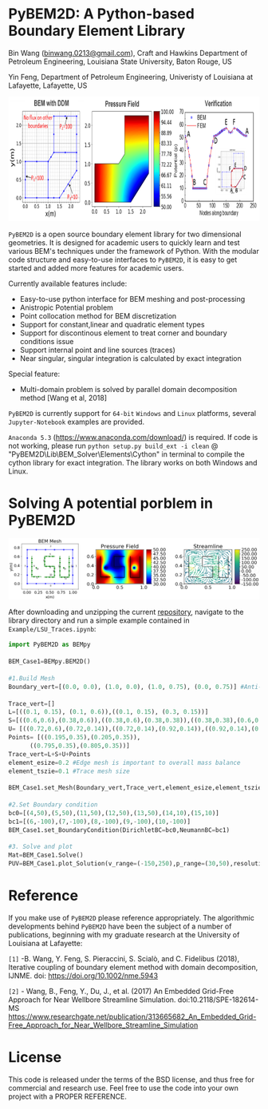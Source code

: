 PyBEM2D: A Python-based Boundary Element Library
==============================================================================================
Bin Wang (binwang.0213@gmail.com), Craft and Hawkins Department of Petroleum Engineering, Louisiana State University, Baton Rouge, US

Yin Feng, Department of Petroleum Engineering, Univeristy of Louisiana at Lafayette, Lafayette, US

<p align="center">
  <img src = "https://github.com/BinWang0213/PyBEM2D/blob/master/img/Multidomain.png" height="250">
</p>

`PyBEM2D` is a open source boundary element library for two dimensional geometries. It is designed for academic users to quickly learn and test various BEM's techniques under the framework of Python. With the modular code structure and easy-to-use interfaces to `PyBEM2D`, it is easy to get started and added more features for academic users. 

Currently available features include:
* Easy-to-use python interface for BEM meshing and post-processing
* Anistropic Potential problem
* Point collocation method for BEM discretization
* Support for constant,linear and quadratic element types
* Support for discontinous element to treat corner and boundary conditions issue
* Support internal point and line sources (traces)
* Near singular, singular integration is calculated by exact integration

Special feature:
* Multi-domain problem is solved by parallel domain decomposition method [Wang et al, 2018]

`PyBEM2D` is currently support for `64-bit` `Windows` and `Linux` platforms, several `Jupyter-Notebook` examples are provided.

`Anaconda 5.3` (https://www.anaconda.com/download/) is required. If code is not working, please run `python setup.py build_ext -i clean` @ "PyBEM2D\Lib\BEM_Solver\Elements\Cython" in terminal to compile the cython library for exact integration. The library works on both Windows and Linux.


# Solving A potential porblem in PyBEM2D

<p align="center">
  <img src = "https://github.com/BinWang0213/PyBEM2D/blob/master/img/LSU.png">
</p>

After downloading and unzipping the current <a href="https://github.com/BinWang0213/PyBEM2D/archive/master.zip">repository</a>, navigate to the library directory and run a simple example contained in `Example/LSU_Traces.ipynb`:
```python
import PyBEM2D as BEMpy

BEM_Case1=BEMpy.BEM2D()

#1.Build Mesh
Boundary_vert=[(0.0, 0.0), (1.0, 0.0), (1.0, 0.75), (0.0, 0.75)] #Anti-clock wise for internal domain

Trace_vert=[]
L=[((0.1, 0.15), (0.1, 0.6)),((0.1, 0.15), (0.3, 0.15))]
S=[((0.6,0.6),(0.38,0.6)),((0.38,0.6),(0.38,0.38)),((0.38,0.38),(0.6,0.38)),((0.6,0.38),(0.6,0.14)),((0.6,0.14),(0.38,0.14))]
U= [((0.72,0.6),(0.72,0.14)),((0.72,0.14),(0.92,0.14)),((0.92,0.14),(0.92,0.6))]
Points= [((0.195,0.35),(0.205,0.35)),
      ((0.795,0.35),(0.805,0.35))]
Trace_vert=L+S+U+Points
element_esize=0.2 #Edge mesh is important to overall mass balance
element_tszie=0.1 #Trace mesh size

BEM_Case1.set_Mesh(Boundary_vert,Trace_vert,element_esize,element_tszie,Type="Const")

#2.Set Boundary condition
bc0=[(4,50),(5,50),(11,50),(12,50),(13,50),(14,10),(15,10)]
bc1=[(6,-100),(7,-100),(8,-100),(9,-100),(10,-100)]
BEM_Case1.set_BoundaryCondition(DirichletBC=bc0,NeumannBC=bc1)

#3. Solve and plot
Mat=BEM_Case1.Solve()
PUV=BEM_Case1.plot_Solution(v_range=(-150,250),p_range=(30,50),resolution=30)
```

# Reference

If you make use of `PyBEM2D` please reference appropriately. The algorithmic developments behind `PyBEM2D` have been the subject of a number of publications, beginning with my graduate research at the University of Louisiana at Lafayette:

`[1]` -B. Wang, Y. Feng, S. Pieraccini, S. Scialò, and C. Fidelibus (2018), Iterative coupling of boundary element method with domain decomposition, IJNME. doi: https://doi.org/10.1002/nme.5943

`[2]` - Wang, B., Feng, Y., Du, J., et al. (2017) An Embedded Grid-Free Approach for Near Wellbore Streamline Simulation. doi:10.2118/SPE-182614-MS
https://www.researchgate.net/publication/313665682_An_Embedded_Grid-Free_Approach_for_Near_Wellbore_Streamline_Simulation



# License

This code is released under the terms of the BSD license, and thus free for commercial and research use. Feel free to use the code into your own project with a PROPER REFERENCE.  
